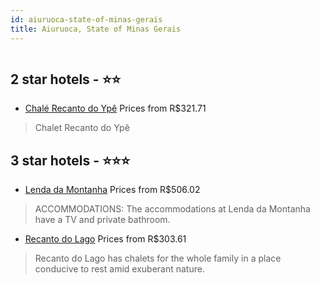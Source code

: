 ```yaml
---
id: aiuruoca-state-of-minas-gerais
title: Aiuruoca, State of Minas Gerais
---
```


<center><img src="https://static.hotelurbano.com/reservas/prod0/16/16836/5d9bbb4ccbf06_chale-recanto-do-ype.jpg" alt="" /></center>


##  2 star hotels - ⭐️⭐️

-    [Chalé Recanto do Ypê](https://us.hurb.com/hotels/aiuruoca/chale-recanto-do-ype-16836?cmp=18055) Prices from R$321.71
   > Chalet Recanto do Ypê

##  3 star hotels - ⭐️⭐️⭐️

-    [Lenda da Montanha](https://us.hurb.com/hotels/aiuruoca/lenda-da-montanha-17310?cmp=18055) Prices from R$506.02
   > ACCOMMODATIONS: The accommodations at Lenda da Montanha have a TV and private bathroom.
-    [Recanto do Lago](https://us.hurb.com/hotels/aiuruoca/recanto-do-lago-16577?cmp=18055) Prices from R$303.61
   > Recanto do Lago has chalets for the whole family in a place conducive to rest amid exuberant nature.
